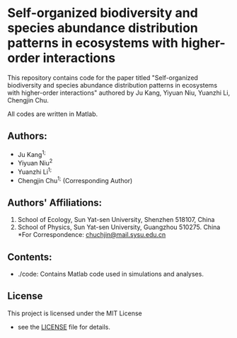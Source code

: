 # Self-organized biodiversity and species abundance distribution patterns in ecosystems with higher-order interactions
This repository contains code for the paper titled "Self-organized biodiversity and species abundance distribution patterns in ecosystems with higher-order interactions" authored by Ju Kang, Yiyuan Niu, Yuanzhi Li, Chengjin Chu.

All codes are written in Matlab.

## Authors:
- Ju Kang<sup>1;</sup>
- Yiyuan Niu<sup>2</sup>
- Yuanzhi Li<sup>1;</sup>
- Chengjin Chu<sup>1;</sup> (Corresponding Author)

## Authors' Affiliations:
1. School of Ecology, Sun Yat-sen University, Shenzhen 518107, China
2. School of Physics, Sun Yat-sen University, Guangzhou 510275. China
*For Correspondence: chuchjin@mail.sysu.edu.cn

## Contents:
- ./code: Contains Matlab code used in simulations and analyses.<br>

## License
This project is licensed under the MIT License 
- see the [LICENSE](./LICENSE) file for details.